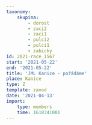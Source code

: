 ```yaml
---
taxonomy:
    skupina:
        - dorost
        - zaci2
        - zaci1
        - pulci2
        - pulci1
        - zabicky
id: 2021-race_1567
start: '2021-05-22'
end: '2021-05-22'
title: 'JML Kanice - pořádáme'
place: Kanice
type: Z
template: zavod
date: '2021-04-13'
import:
    type: members
    time: 1618341001
---
```


